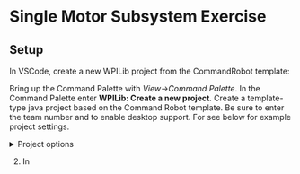 # Single Motor Subsystem Exercise

## Setup 
In VSCode, create a new WPILib project from the CommandRobot template:

Bring up the Command Palette with *View->Command Palette*. In the Command Palette enter **WPILib: Create a new project**. Create a template-type java project based on the Command Robot template. Be sure to enter the team number and to enable desktop support. For see below for example project settings.
<details>
<summary>Project options</summary>
  
![image](https://github.com/jlpistole/SimpleCmdBasedTraining/assets/88595898/9fffbf36-8340-48ae-a66e-117743fd2761)

</details>

2. In 
